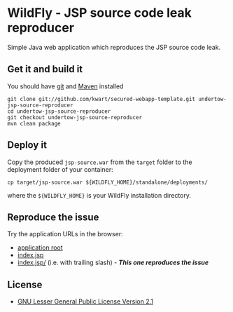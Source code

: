 # WildFly - JSP source code leak reproducer 

Simple Java web application which reproduces the JSP source code leak.

## Get it and build it

You should have [git](http://git-scm.com/) and  [Maven](http://maven.apache.org/) installed

	git clone git://github.com/kwart/secured-webapp-template.git undertow-jsp-source-reproducer
	cd undertow-jsp-source-reproducer
	git checkout undertow-jsp-source-reproducer
	mvn clean package

## Deploy it

Copy the produced `jsp-source.war` from the `target` folder to the deployment folder of your container:

    cp target/jsp-source.war ${WILDFLY_HOME}/standalone/deployments/

where the `${WILDFLY_HOME}` is your WildFly installation directory.

## Reproduce the issue

Try the application URLs in the browser:

* [application root](http://localhost:8080/jsp-source/)
* [index.jsp](http://localhost:8080/jsp-source/index.jsp)
* [index.jsp/](http://localhost:8080/jsp-source/index.jsp/) (i.e. with trailing slash) - ***This one reproduces the issue***

## License

* [GNU Lesser General Public License Version 2.1](http://www.gnu.org/licenses/lgpl-2.1-standalone.html)
